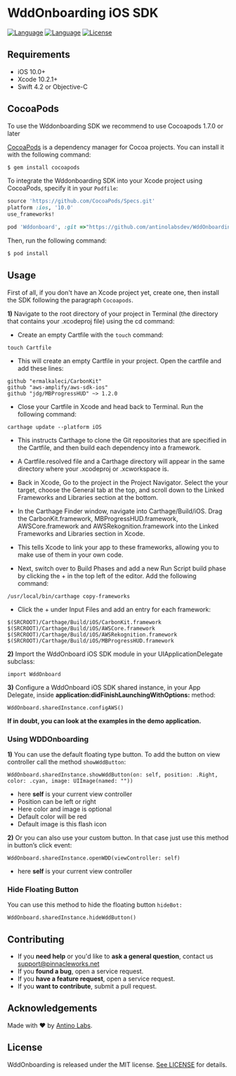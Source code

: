<h1>WddOnboarding iOS SDK</h1>


  [![Language](https://img.shields.io/badge/Swift-5-red?style=plastic)]()
  [![Language](https://img.shields.io/badge/Objective--C-compatible-blue?style=plastic)]()
  [![License](https://img.shields.io/github/license/antinolabsdev/WddOnboarding-SDK-iOS?style=plastic)]()
  
## Requirements

- iOS 10.0+
- Xcode 10.2.1+
- Swift 4.2 or Objective-C

## CocoaPods

To use the Wddonboarding SDK we recommend to use Cocoapods 1.7.0 or later

[CocoaPods](http://cocoapods.org) is a dependency manager for Cocoa projects. You can install it with the following command:

```bash
$ gem install cocoapods
```

To integrate the Wddonboarding SDK into your Xcode project using CocoaPods, specify it in your `Podfile`:


```ruby
source 'https://github.com/CocoaPods/Specs.git'
platform :ios, '10.0'
use_frameworks!

pod 'Wddonboard', :git =>"https://github.com/antinolabsdev/WddOnboarding-SDK-iOS.git"
```

Then, run the following command:

```bash
$ pod install
```

## Usage
First of all, if you don't have an Xcode project yet, create one, then install the SDK following the paragraph `Cocoapods`.

**1)** Navigate to the root directory of your project in Terminal (the directory that contains your .xcodeproj file) using the cd command:
- Create an empty Cartfile with the `touch` command:
```
touch Cartfile
```
- This will create an empty Cartfile in your project. Open the cartfile and add these lines:
```
github "ermalkaleci/CarbonKit"
github "aws-amplify/aws-sdk-ios"
github "jdg/MBProgressHUD" ~> 1.2.0
```

- Close your Cartfile in Xcode and head back to Terminal. Run the following command:
```
carthage update --platform iOS
```

- This instructs Carthage to clone the Git repositories that are specified in the Cartfile, and then build each dependency into a framework.

- A Cartfile.resolved file and a Carthage directory will appear in the same directory where your .xcodeproj or .xcworkspace is.

- Back in Xcode, Go to the project in the Project Navigator. Select the your target, choose the General tab at the top, and scroll down to the Linked Frameworks and Libraries section at the bottom.
- In the Carthage Finder window, navigate into Carthage/Build/iOS. Drag the CarbonKit.framework, MBProgressHUD.framework, AWSCore.framework and AWSRekognition.framework into the Linked Frameworks and Libraries section in Xcode.
- This tells Xcode to link your app to these frameworks, allowing you to make use of them in your own code.
- Next, switch over to Build Phases and add a new Run Script build phase by clicking the + in the top left of the editor. Add the following command:
```
/usr/local/bin/carthage copy-frameworks
```
- Click the + under Input Files and add an entry for each framework:
```
$(SRCROOT)/Carthage/Build/iOS/CarbonKit.framework
$(SRCROOT)/Carthage/Build/iOS/AWSCore.framework
$(SRCROOT)/Carthage/Build/iOS/AWSRekognition.framework
$(SRCROOT)/Carthage/Build/iOS/MBProgressHUD.framework
```


**2)** Import the WddOnboard iOS SDK module in your UIApplicationDelegate subclass:

```
import WddOnboard
```
**3)** Configure a WddOnboard iOS SDK shared instance, in your App Delegate, inside **application:didFinishLaunchingWithOptions:** method:

```
WddOnboard.sharedInstance.configAWS()
```

**If in doubt, you can look at the examples in the demo application.**

### Using WDDOnboarding
**1)** You can use the default floating type button. To add the button on view controller call the method `showWddButton`:

```
WddOnboard.sharedInstance.showWddButton(on: self, position: .Right, color: .cyan, image: UIImage(named: ""))
```
- here **self** is your current view controller
- Position can be left or right
- Here color and image is optional
- Default color will be red
- Default image is this flash icon

**2)** Or you can also use your custom button. In that case just use this method in button’s click event:
```
WddOnboard.sharedInstance.openWDD(viewController: self)
```
- here **self** is your current view controller

### Hide Floating Button
You can use this method to hide the floating button `hideBot:`

```
WddOnboard.sharedInstance.hideWddButton()
```

## Contributing

- If you **need help** or you'd like to **ask a general question**, contact us support@pinnacleworks.net
- If you **found a bug**, open a service request.
- If you **have a feature request**, open a service request.
- If you **want to contribute**, submit a pull request.


## Acknowledgements

Made with ❤️ by [Antino Labs](https://www.antino.io/).


## License
WddOnboarding is released under the MIT license. [See LICENSE](https://github.com/antinolabsdev/WddOnboarding-SDK-iOS/blob/master/LICENSE) for details.
